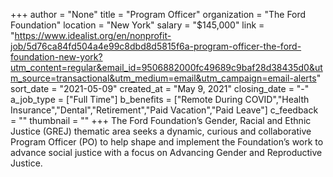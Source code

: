 +++
author = "None"
title = "Program Officer"
organization = "The Ford Foundation"
location = "New York"
salary = "$145,000"
link = "https://www.idealist.org/en/nonprofit-job/5d76ca84fd504a4e99c8dbd8d5815f6a-program-officer-the-ford-foundation-new-york?utm_content=regular&email_id=9506882000fc49689c9baf28d38435d0&utm_source=transactional&utm_medium=email&utm_campaign=email-alerts"
sort_date = "2021-05-09"
created_at = "May 9, 2021"
closing_date = "-"
a_job_type = ["Full Time"]
b_benefits = ["Remote During COVID","Health Insurance","Dental","Retirement","Paid Vacation","Paid Leave"]
c_feedback = ""
thumbnail = ""
+++
The Ford Foundation’s Gender, Racial and Ethnic Justice (GREJ) thematic area seeks a dynamic, curious and collaborative Program Officer (PO) to help shape and implement the Foundation’s work to advance social justice with a focus on Advancing Gender and Reproductive Justice.